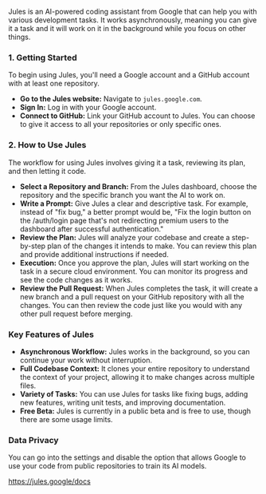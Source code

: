 Jules is an AI-powered coding assistant from Google that can help you with various development tasks. It works asynchronously, meaning you can give it a task and it will work on it in the background while you focus on other things.

### 1. Getting Started

To begin using Jules, you'll need a Google account and a GitHub account with at least one repository.

*   **Go to the Jules website:** Navigate to `jules.google.com`.
*   **Sign In:** Log in with your Google account.
*   **Connect to GitHub:** Link your GitHub account to Jules. You can choose to give it access to all your repositories or only specific ones.

### 2. How to Use Jules

The workflow for using Jules involves giving it a task, reviewing its plan, and then letting it code.

*   **Select a Repository and Branch:** From the Jules dashboard, choose the repository and the specific branch you want the AI to work on.
*   **Write a Prompt:** Give Jules a clear and descriptive task. For example, instead of "fix bug," a better prompt would be, "Fix the login button on the /auth/login page that's not redirecting premium users to the dashboard after successful authentication."
*   **Review the Plan:** Jules will analyze your codebase and create a step-by-step plan of the changes it intends to make. You can review this plan and provide additional instructions if needed.
*   **Execution:** Once you approve the plan, Jules will start working on the task in a secure cloud environment. You can monitor its progress and see the code changes as it works.
*   **Review the Pull Request:** When Jules completes the task, it will create a new branch and a pull request on your GitHub repository with all the changes. You can then review the code just like you would with any other pull request before merging.

### Key Features of Jules

*   **Asynchronous Workflow:** Jules works in the background, so you can continue your work without interruption.
*   **Full Codebase Context:** It clones your entire repository to understand the context of your project, allowing it to make changes across multiple files.
*   **Variety of Tasks:** You can use Jules for tasks like fixing bugs, adding new features, writing unit tests, and improving documentation.
*   **Free Beta:** Jules is currently in a public beta and is free to use, though there are some usage limits.

### Data Privacy

You can go into the settings and disable the option that allows Google to use your code from public repositories to train its AI models.

https://jules.google/docs